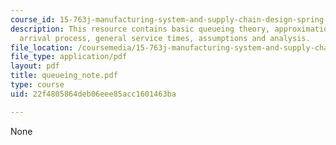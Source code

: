 ```yaml
---
course_id: 15-763j-manufacturing-system-and-supply-chain-design-spring-2005
description: This resource contains basic queueing theory, approximation for general
  arrival process, general service times, assumptions and analysis.
file_location: /coursemedia/15-763j-manufacturing-system-and-supply-chain-design-spring-2005/22f4805864deb06eee85acc1601463ba_queueing_note.pdf
file_type: application/pdf
layout: pdf
title: queueing_note.pdf
type: course
uid: 22f4805864deb06eee85acc1601463ba

---
```

None